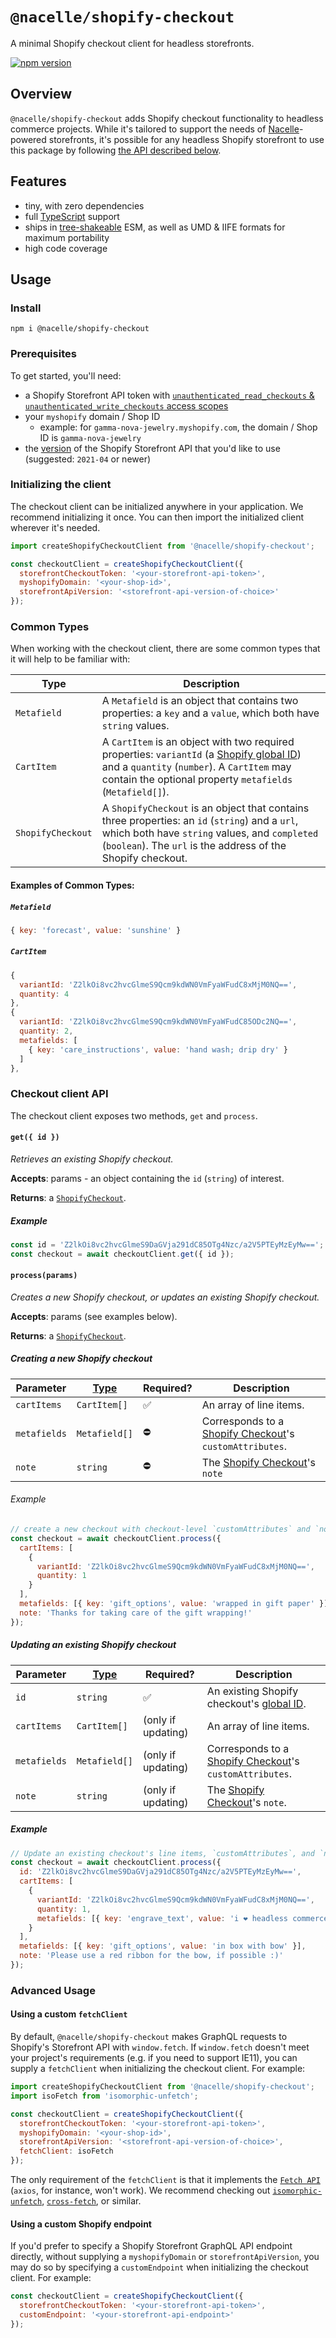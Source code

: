 # `@nacelle/shopify-checkout`

A minimal Shopify checkout client for headless storefronts.

[![npm version](https://img.shields.io/npm/v/@nacelle/shopify-checkout?style=for-the-badge)](https://npmjs.org/package/@nacelle/shopify-checkout)

## Overview

`@nacelle/shopify-checkout` adds Shopify checkout functionality to headless commerce projects. While it's tailored to support the needs of [Nacelle](https://www.nacelle.com)-powered storefronts, it's possible for any headless Shopify storefront to use this package by following [the API described below](#usage).

## Features

- tiny, with zero dependencies
- full [TypeScript](https://www.typescriptlang.org) support
- ships in [tree-shakeable](https://developer.mozilla.org/en-US/docs/Glossary/Tree_shaking) ESM, as well as UMD & IIFE formats for maximum portability
- high code coverage

## Usage

### Install

```
npm i @nacelle/shopify-checkout
```

### Prerequisites

To get started, you'll need:

- a Shopify Storefront API token with [`unauthenticated_read_checkouts` & `unauthenticated_write_checkouts` access scopes](https://shopify.dev/api/usage/access-scopes#unauthenticated-access-scopes)
- your `myshopify` domain / Shop ID
  - example: for `gamma-nova-jewelry.myshopify.com`, the domain / Shop ID is `gamma-nova-jewelry`
- the [version](https://shopify.dev/api/release-notes) of the Shopify Storefront API that you'd like to use (suggested: `2021-04` or newer)

### Initializing the client

The checkout client can be initialized anywhere in your application. We recommend initializing it once. You can then import the initialized client wherever it's needed.

```js
import createShopifyCheckoutClient from '@nacelle/shopify-checkout';

const checkoutClient = createShopifyCheckoutClient({
  storefrontCheckoutToken: '<your-storefront-api-token>',
  myshopifyDomain: '<your-shop-id>',
  storefrontApiVersion: '<storefront-api-version-of-choice>'
});
```

### Common Types

When working with the checkout client, there are some common types that it will help to be familiar with:

| Type              | Description                                                                                                                                                                                                            |
| ----------------- | ---------------------------------------------------------------------------------------------------------------------------------------------------------------------------------------------------------------------- |
| `Metafield`       | A `Metafield` is an object that contains two properties: a `key` and a `value`, which both have `string` values.                                                                                                       |
| `CartItem`        | A `CartItem` is an object with two required properties: `variantId` (a [Shopify global ID][shopify-scalars]) and a `quantity` (`number`). A `CartItem` may contain the optional property `metafields` (`Metafield[]`). |
| `ShopifyCheckout` | A `ShopifyCheckout` is an object that contains three properties: an `id` (`string`) and a `url`, which both have `string` values, and `completed` (`boolean`). The `url` is the address of the Shopify checkout.       |

#### Examples of Common Types:

##### `Metafield`

```js
{ key: 'forecast', value: 'sunshine' }
```

##### `CartItem`

```js
{
  variantId: 'Z2lkOi8vc2hvcGlmeS9Qcm9kdWN0VmFyaWFudC8xMjM0NQ==',
  quantity: 4
},
{
  variantId: 'Z2lkOi8vc2hvcGlmeS9Qcm9kdWN0VmFyaWFudC85ODc2NQ==',
  quantity: 2,
  metafields: [
    { key: 'care_instructions', value: 'hand wash; drip dry' }
  ]
},
```

### Checkout client API

The checkout client exposes two methods, `get` and `process`.

#### `get({ id })`

_Retrieves an existing Shopify checkout._

**Accepts**: params - an object containing the `id` (`string`) of interest.

**Returns**: a [`ShopifyCheckout`](#common-types).

##### Example

```js
const id = 'Z2lkOi8vc2hvcGlmeS9DaGVja291dC85OTg4Nzc/a2V5PTEyMzEyMw==';
const checkout = await checkoutClient.get({ id });
```

#### `process(params)`

_Creates a new Shopify checkout, or updates an existing Shopify checkout._

**Accepts**: params (see examples below).

**Returns**: a [`ShopifyCheckout`](#common-types).

##### Creating a new Shopify checkout

| Parameter    | [Type](#common-types) | Required? | Description                                                                        |
| ------------ | --------------------- | --------- | ---------------------------------------------------------------------------------- |
| `cartItems`  | `CartItem[]`          | ✅        | An array of line items.                                                            |
| `metafields` | `Metafield[]`         | ⛔️       | Corresponds to a [Shopify Checkout][shopify-checkout-object]'s `customAttributes`. |
| `note`       | `string`              | ⛔️       | The [Shopify Checkout][shopify-checkout-object]'s `note`                           |

###### Example

```js
// create a new checkout with checkout-level `customAttributes` and `note`
const checkout = await checkoutClient.process({
  cartItems: [
    {
      variantId: 'Z2lkOi8vc2hvcGlmeS9Qcm9kdWN0VmFyaWFudC8xMjM0NQ==',
      quantity: 1
    }
  ],
  metafields: [{ key: 'gift_options', value: 'wrapped in gift paper' }],
  note: 'Thanks for taking care of the gift wrapping!'
});
```

##### Updating an existing Shopify checkout

| Parameter    | [Type](#common-types) | Required?          | Description                                                                        |
| ------------ | --------------------- | ------------------ | ---------------------------------------------------------------------------------- |
| `id`         | `string`              | ✅                 | An existing Shopify checkout's [global ID][shopify-scalars].                       |
| `cartItems`  | `CartItem[]`          | (only if updating) | An array of line items.                                                            |
| `metafields` | `Metafield[]`         | (only if updating) | Corresponds to a [Shopify Checkout][shopify-checkout-object]'s `customAttributes`. |
| `note`       | `string`              | (only if updating) | The [Shopify Checkout][shopify-checkout-object]'s `note`.                          |

##### Example

```js
// Update an existing checkout's line items, `customAttributes`, and `note`
const checkout = await checkoutClient.process({
  id: 'Z2lkOi8vc2hvcGlmeS9DaGVja291dC85OTg4Nzc/a2V5PTEyMzEyMw==',
  cartItems: [
    {
      variantId: 'Z2lkOi8vc2hvcGlmeS9Qcm9kdWN0VmFyaWFudC8xMjM0NQ==',
      quantity: 1,
      metafields: [{ key: 'engrave_text', value: 'i ❤️ headless commerce' }]
    }
  ],
  metafields: [{ key: 'gift_options', value: 'in box with bow' }],
  note: 'Please use a red ribbon for the bow, if possible :)'
});
```

### Advanced Usage

#### Using a custom `fetchClient`

By default, `@nacelle/shopify-checkout` makes GraphQL requests to Shopify's Storefront API with `window.fetch`. If `window.fetch` doesn't meet your project's requirements (e.g. if you need to support IE11), you can supply a `fetchClient` when initializing the checkout client. For example:

```js
import createShopifyCheckoutClient from '@nacelle/shopify-checkout';
import isoFetch from 'isomorphic-unfetch';

const checkoutClient = createShopifyCheckoutClient({
  storefrontCheckoutToken: '<your-storefront-api-token>',
  myshopifyDomain: '<your-shop-id>',
  storefrontApiVersion: '<storefront-api-version-of-choice>',
  fetchClient: isoFetch
});
```

The only requirement of the `fetchClient` is that it implements the [`Fetch API`](https://developer.mozilla.org/en-US/docs/Web/API/Fetch_API) (`axios`, for instance, won't work). We recommend checking out [`isomorphic-unfetch`](https://bundlephobia.com/package/isomorphic-unfetch), [`cross-fetch`](https://bundlephobia.com/package/cross-fetch), or similar.

#### Using a custom Shopify endpoint

If you'd prefer to specify a Shopify Storefront GraphQL API endpoint directly, without supplying a `myshopifyDomain` or `storefrontApiVersion`, you may do so by specifying a `customEndpoint` when initializing the checkout client. For example:

```js
const checkoutClient = createShopifyCheckoutClient({
  storefrontCheckoutToken: '<your-storefront-api-token>',
  customEndpoint: '<your-storefront-api-endpoint>'
});
```

<!-- LINKS -->

[shopify-checkout-object]: https://shopify.dev/api/storefront/reference/checkouts/checkout#fields-2021-10
[shopify-scalars]: https://shopify.dev/api/storefront/reference/scalar
